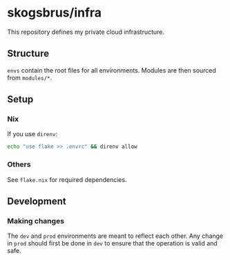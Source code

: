 # skogsbrus/infra

This repository defines my private cloud infrastructure.

## Structure

`envs` contain the root files for all environments. Modules are then sourced from `modules/*`.

## Setup

### Nix

If you use `direnv`:

```bash
echo "use flake >> .envrc" && direnv allow
```

### Others

See `flake.nix` for required dependencies.

## Development

### Making changes

The `dev` and `prod` environments are meant to reflect each other. Any change in `prod` should first be done in `dev` to ensure that the operation is valid and safe.
